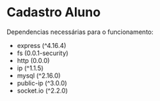 # Cadastro Aluno
Dependencias necessárias para o funcionamento:
- express (^4.16.4)
- fs (0.0.1-security)
- http (0.0.0)
- ip (^1.1.5)
- mysql (^2.16.0)
- public-ip (^3.0.0)
- socket.io (^2.2.0)
